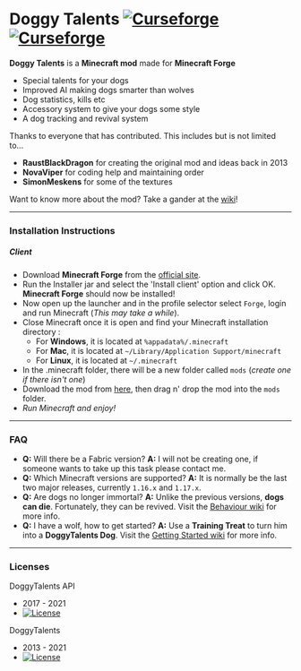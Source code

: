 Doggy Talents [![Curseforge](http://cf.way2muchnoise.eu/full_doggy-talents_downloads.svg)](https://minecraft.curseforge.com/projects/doggy-talents) [![Curseforge](http://cf.way2muchnoise.eu/versions/For%20MC_doggy-talents_all.svg)](https://minecraft.curseforge.com/projects/doggy-talents)
===========

**Doggy Talents** is a **Minecraft mod** made for **Minecraft Forge**

* Special talents for your dogs
* Improved AI making dogs smarter than wolves
* Dog statistics, kills etc
* Accessory system to give your dogs some style
* A dog tracking and revival system

Thanks to everyone that has contributed. This includes but is not limited to...
 * **RaustBlackDragon** for creating the original mod and ideas back in 2013
 * **NovaViper** for coding help and maintaining order
 * **SimonMeskens** for some of the textures

Want to know more about the mod? Take a gander at the [wiki](https://github.com/percivalalb/DoggyTalents/wiki)!

-----------------

### Installation Instructions

##### Client
- Download **Minecraft Forge** from the [official site](https://files.minecraftforge.net/).
- Run the Installer jar and select the 'Install client' option and click OK. **Minecraft Forge** should now be installed!
- Now open up the launcher and in the profile selector select ```Forge```, login and run Minecraft (*This may take a while*).
- Close Minecraft once it is open and find your Minecraft installation directory :
  - For **Windows**, it is located at ```%appadata%/.minecraft```
  - For **Mac**, it is located at ````~/Library/Application Support/minecraft````
  - For **Linux**, it is located at ```~/.minecraft``` 
- In the .minecraft folder, there will be a new folder called ```mods``` (*create one if there isn't one*)
- Download the mod from [here](https://www.curseforge.com/minecraft/mc-mods/doggy-talents/files), then drag n' drop the mod into the ```mods``` folder.
- *Run Minecraft and enjoy!*

-----------------

### FAQ
 - **Q:** Will there be a Fabric version?
   **A:** I will not be creating one, if someone wants to take up this task please contact me.
 - **Q:** Which Minecraft versions are supported?
   **A:** It is normally be the last two major releases, currently `1.16.x` and `1.17.x`.
 - **Q:** Are dogs no longer immortal?
   **A:** Unlike the previous versions, **dogs can die**. Fortunately, they can be revived. Visit the [Behaviour wiki](https://github.com/percivalalb/DoggyTalents/wiki/Behavior#immortality-only-mc-112-and-older-versions-for-mc-115) for more info.
 - **Q:** I have a wolf, how to get started?
   **A:** Use a **Training Treat** to turn him into a **DoggyTalents Dog**. Visit the [Getting Started wiki](https://github.com/percivalalb/DoggyTalents/wiki/Getting-Started) for more info.

-----------------

### Licenses
DoggyTalents API
 - 2017 - 2021
 - [![License](https://img.shields.io/badge/License-MIT-green.svg?style=flat-square)](http://opensource.org/licenses/MIT)

DoggyTalents
 - 2013 - 2021
 - [![License](https://img.shields.io/badge/License-GNU-blue.svg?style=flat-square)](https://opensource.org/licenses/GPL-3.0)
